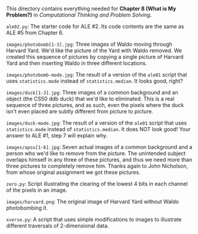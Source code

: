 This directory contains everything needed for
**Chapter 8 (What is My Problem?)** in
*Computational Thinking and Problem Solving*.

`ale02.py`: The starter code for ALE #2.  Its code contents are the same as
ALE #5 from Chapter 6.

`images/photobomb[1-3].jpg`: Three images of Waldo moving through Harvard Yard.
We'd like the picture of the Yard with Waldo removed.  We created this sequence
of pictures by copying a single picture of Harvard Yard and then inserting Waldo
in three different locations.

`images/photobomb-mode.jpg`: The result of a version of the `ale01` script
that uses `statistics.mode` instead of `statistics.median`.  It looks good,
right?

`images/duck[1-3].jpg`: Three images of a common background and an object (the
CS50 ddb duck) that we'd like to eliminated.  This is a real sequence of three
pictures, and as such, even the pixels where the duck isn't even placed are
subtly different from picture to picture.

`images/duck-mode.jpg`: The result of a version of the `ale01` script that
uses `statistics.mode` instead of `statistics.median`.  It does NOT look good!
Your answer to ALE #1, step 7 will explain why.

`images/apsu[1-6].jpg`: Seven actual images of a common background and a person
who we'd like to remove from the picture.  The unintended subject overlaps
himself in any three of these pictures, and thus we need more than three
pictures to completely remove him.  Thanks again to John Nicholson, from whose
original assignment we got these pictures.

`zero.py`: Script illustrating the clearing of the lowest 4 bits in each channel
of the pixels in an image.

`images/harvard.png`: The original image of Harvard Yard without Waldo
photobombing it.

`xverse.py`: A script that uses simple modifications to images to illustrate
different traversals of 2-dimensional data.
